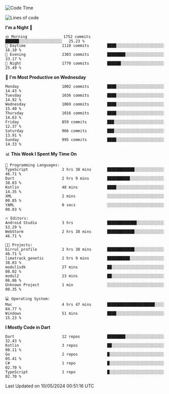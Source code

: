<!--START_SECTION:waka-->
![Code Time](http://img.shields.io/badge/Code%20Time-508%20hrs%2012%20mins-blue)

![Lines of code](https://img.shields.io/badge/From%20Hello%20World%20I%27ve%20Written-1.8%20million%20lines%20of%20code-blue)

**I'm a Night 🦉** 

```text
🌞 Morning                1752 commits        ██████░░░░░░░░░░░░░░░░░░░   25.23 % 
🌆 Daytime                1118 commits        ████░░░░░░░░░░░░░░░░░░░░░   16.10 % 
🌃 Evening                2303 commits        ████████░░░░░░░░░░░░░░░░░   33.17 % 
🌙 Night                  1770 commits        ██████░░░░░░░░░░░░░░░░░░░   25.49 % 
```
📅 **I'm Most Productive on Wednesday** 

```text
Monday                   1002 commits        ████░░░░░░░░░░░░░░░░░░░░░   14.43 % 
Tuesday                  1036 commits        ████░░░░░░░░░░░░░░░░░░░░░   14.92 % 
Wednesday                1069 commits        ████░░░░░░░░░░░░░░░░░░░░░   15.40 % 
Thursday                 1016 commits        ████░░░░░░░░░░░░░░░░░░░░░   14.63 % 
Friday                   859 commits         ███░░░░░░░░░░░░░░░░░░░░░░   12.37 % 
Saturday                 966 commits         ███░░░░░░░░░░░░░░░░░░░░░░   13.91 % 
Sunday                   995 commits         ████░░░░░░░░░░░░░░░░░░░░░   14.33 % 
```


📊 **This Week I Spent My Time On** 

```text
💬 Programming Languages: 
TypeScript               2 hrs 38 mins       ████████████░░░░░░░░░░░░░   46.71 % 
Dart                     2 hrs 9 mins        ██████████░░░░░░░░░░░░░░░   38.03 % 
Kotlin                   48 mins             ████░░░░░░░░░░░░░░░░░░░░░   14.35 % 
XML                      2 mins              ░░░░░░░░░░░░░░░░░░░░░░░░░   00.85 % 
YAML                     0 secs              ░░░░░░░░░░░░░░░░░░░░░░░░░   00.03 % 

🔥 Editors: 
Android Studio           3 hrs               █████████████░░░░░░░░░░░░   53.29 % 
WebStorm                 2 hrs 38 mins       ████████████░░░░░░░░░░░░░   46.71 % 

🐱‍💻 Projects: 
birrul_profile           2 hrs 38 mins       ████████████░░░░░░░░░░░░░   46.71 % 
limatrack_genetic        2 hrs 9 mins        ██████████░░░░░░░░░░░░░░░   38.03 % 
modul1sdk                27 mins             ██░░░░░░░░░░░░░░░░░░░░░░░   08.02 % 
modul2                   23 mins             ██░░░░░░░░░░░░░░░░░░░░░░░   06.86 % 
Unknown Project          1 min               ░░░░░░░░░░░░░░░░░░░░░░░░░   00.35 % 

💻 Operating System: 
Mac                      4 hrs 47 mins       █████████████████████░░░░   84.77 % 
Windows                  51 mins             ████░░░░░░░░░░░░░░░░░░░░░   15.23 % 
```

**I Mostly Code in Dart** 

```text
Dart                     12 repos            ████████░░░░░░░░░░░░░░░░░   32.43 % 
Kotlin                   3 repos             ██░░░░░░░░░░░░░░░░░░░░░░░   08.11 % 
Go                       2 repos             █░░░░░░░░░░░░░░░░░░░░░░░░   05.41 % 
C#                       1 repo              █░░░░░░░░░░░░░░░░░░░░░░░░   02.70 % 
TypeScript               1 repo              █░░░░░░░░░░░░░░░░░░░░░░░░   02.70 % 
```




 Last Updated on 10/05/2024 00:51:16 UTC
<!--END_SECTION:waka-->
